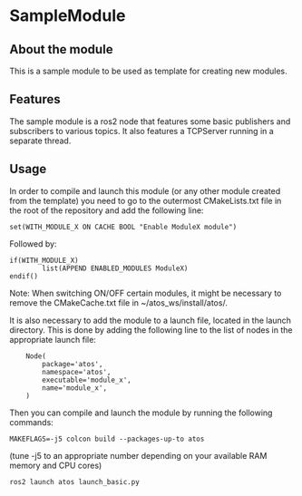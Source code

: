 # SampleModule

## About the module
This is a sample module to be used as template for creating new modules.

## Features
The sample module is a ros2 node that features some basic publishers and subscribers to various topics.
It also features a TCPServer running in a separate thread. 

## Usage
In order to compile and launch this module (or any other module created from the template) you need to go to the outermost CMakeLists.txt file in the root of the repository and add the following line:
```
set(WITH_MODULE_X ON CACHE BOOL "Enable ModuleX module")
```


Followed by:
```
if(WITH_MODULE_X)
        list(APPEND ENABLED_MODULES ModuleX)
endif()
```

Note: When switching ON/OFF certain modules, it might be necessary to remove the CMakeCache.txt file in ~/atos_ws/install/atos/.

It is also necessary to add the module to a launch file, located in the launch directory. This is done by adding the following line to the list of nodes in the appropriate launch file:
```
    Node(
        package='atos',
        namespace='atos',
        executable='module_x',
        name='module_x',
    )
```

Then you can compile and launch the module by running the following commands:
```
MAKEFLAGS=-j5 colcon build --packages-up-to atos
```
(tune -j5 to an appropriate number depending on your available RAM memory and CPU cores)
```
ros2 launch atos launch_basic.py
```
